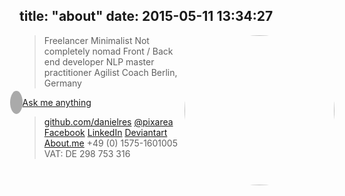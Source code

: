title: "about"
date: 2015-05-11 13:34:27
---


<img src="/about/index/portrait.jpg" width="240" style="border-radius: 100%; padding: 0px 0; float: right;">

> Freelancer
> Minimalist
> Not completely nomad
> Front / Back end developer
> NLP master practitioner
> Agilist
> Coach
> Berlin, Germany


<i class="glyphicon glyphicon-envelope" style="margin-left: -1.1em; color: white; background: #aaa; padding: 10px; border-radius: 100%"></i> <a href="https://docs.google.com/forms/d/1BxhAu46f-qdPS-SDYsdF3RS1W1yKR2mkSKy0K7OXLoI/viewform">Ask me anything</a>


> [github.com/danielres](https://www.github.com/danielres)
> [@pixarea](https://twitter.com/pixarea)
> [Facebook](https://www.facebook.com/daniel.reszka.58)
> [LinkedIn](https://be.linkedin.com/in/danielres)
> [Deviantart](http://daanil.deviantart.com/gallery/)
> [About.me](about.me/daniel.r)
> +49 (0) 1575-1601005
> VAT: DE 298 753 316



